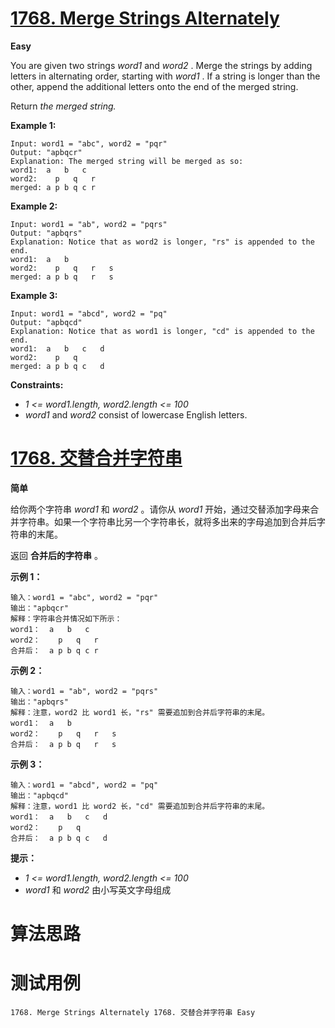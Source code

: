 # [1768. Merge Strings Alternately][enTitle]

**Easy**

You are given two strings  *word1*  and  *word2* . Merge the strings by adding letters in alternating order, starting with  *word1* . If a string is longer than the other, append the additional letters onto the end of the merged string.

Return  *the merged string.* 



**Example 1:** 

```
Input: word1 = "abc", word2 = "pqr"
Output: "apbqcr"
Explanation: The merged string will be merged as so:
word1:  a   b   c
word2:    p   q   r
merged: a p b q c r

```

**Example 2:** 

```
Input: word1 = "ab", word2 = "pqrs"
Output: "apbqrs"
Explanation: Notice that as word2 is longer, "rs" is appended to the end.
word1:  a   b 
word2:    p   q   r   s
merged: a p b q   r   s

```

**Example 3:** 

```
Input: word1 = "abcd", word2 = "pq"
Output: "apbqcd"
Explanation: Notice that as word1 is longer, "cd" is appended to the end.
word1:  a   b   c   d
word2:    p   q 
merged: a p b q c   d

```



**Constraints:** 

-  *1 <= word1.length, word2.length <= 100*  
-  *word1*  and  *word2*  consist of lowercase English letters.


# [1768. 交替合并字符串][cnTitle]

**简单**

给你两个字符串  *word1*  和  *word2*  。请你从  *word1*  开始，通过交替添加字母来合并字符串。如果一个字符串比另一个字符串长，就将多出来的字母追加到合并后字符串的末尾。

返回 **合并后的字符串**  。



**示例 1：** 

```
输入：word1 = "abc", word2 = "pqr"
输出："apbqcr"
解释：字符串合并情况如下所示：
word1：  a   b   c
word2：    p   q   r
合并后：  a p b q c r

```

**示例 2：** 

```
输入：word1 = "ab", word2 = "pqrs"
输出："apbqrs"
解释：注意，word2 比 word1 长，"rs" 需要追加到合并后字符串的末尾。
word1：  a   b 
word2：    p   q   r   s
合并后：  a p b q   r   s

```

**示例 3：** 

```
输入：word1 = "abcd", word2 = "pq"
输出："apbqcd"
解释：注意，word1 比 word2 长，"cd" 需要追加到合并后字符串的末尾。
word1：  a   b   c   d
word2：    p   q 
合并后：  a p b q c   d

```



**提示：** 

-  *1 <= word1.length, word2.length <= 100*  
-  *word1*  和  *word2*  由小写英文字母组成




# 算法思路

# 测试用例
```
1768. Merge Strings Alternately 1768. 交替合并字符串 Easy
```

[enTitle]: https://leetcode.com/problems/merge-strings-alternately/
[cnTitle]: https://leetcode-cn.com/problems/merge-strings-alternately/
